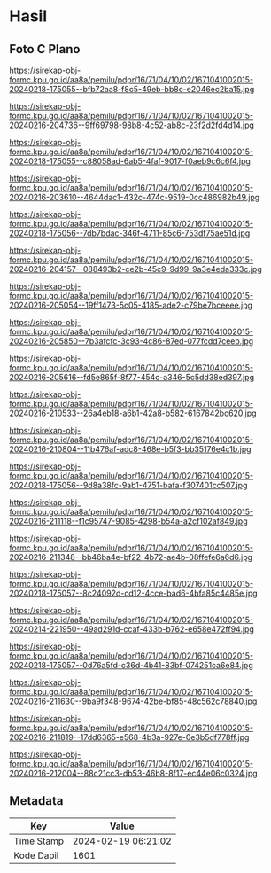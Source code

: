 # Hasil

## Foto C Plano

https://sirekap-obj-formc.kpu.go.id/aa8a/pemilu/pdpr/16/71/04/10/02/1671041002015-20240218-175055--bfb72aa8-f8c5-49eb-bb8c-e2046ec2ba15.jpg

https://sirekap-obj-formc.kpu.go.id/aa8a/pemilu/pdpr/16/71/04/10/02/1671041002015-20240216-204736--9ff69798-98b8-4c52-ab8c-23f2d2fd4d14.jpg

https://sirekap-obj-formc.kpu.go.id/aa8a/pemilu/pdpr/16/71/04/10/02/1671041002015-20240218-175055--c88058ad-6ab5-4faf-9017-f0aeb9c6c6f4.jpg

https://sirekap-obj-formc.kpu.go.id/aa8a/pemilu/pdpr/16/71/04/10/02/1671041002015-20240216-203610--4644dac1-432c-474c-9519-0cc486982b49.jpg

https://sirekap-obj-formc.kpu.go.id/aa8a/pemilu/pdpr/16/71/04/10/02/1671041002015-20240218-175056--7db7bdac-346f-4711-85c6-753df75ae51d.jpg

https://sirekap-obj-formc.kpu.go.id/aa8a/pemilu/pdpr/16/71/04/10/02/1671041002015-20240216-204157--088493b2-ce2b-45c9-9d99-9a3e4eda333c.jpg

https://sirekap-obj-formc.kpu.go.id/aa8a/pemilu/pdpr/16/71/04/10/02/1671041002015-20240216-205054--19ff1473-5c05-4185-ade2-c79be7bceeee.jpg

https://sirekap-obj-formc.kpu.go.id/aa8a/pemilu/pdpr/16/71/04/10/02/1671041002015-20240216-205850--7b3afcfc-3c93-4c86-87ed-077fcdd7ceeb.jpg

https://sirekap-obj-formc.kpu.go.id/aa8a/pemilu/pdpr/16/71/04/10/02/1671041002015-20240216-205616--fd5e865f-8f77-454c-a346-5c5dd38ed397.jpg

https://sirekap-obj-formc.kpu.go.id/aa8a/pemilu/pdpr/16/71/04/10/02/1671041002015-20240216-210533--26a4eb18-a6b1-42a8-b582-6167842bc620.jpg

https://sirekap-obj-formc.kpu.go.id/aa8a/pemilu/pdpr/16/71/04/10/02/1671041002015-20240216-210804--11b476af-adc8-468e-b5f3-bb35176e4c1b.jpg

https://sirekap-obj-formc.kpu.go.id/aa8a/pemilu/pdpr/16/71/04/10/02/1671041002015-20240218-175056--9d8a38fc-9ab1-4751-bafa-f307401cc507.jpg

https://sirekap-obj-formc.kpu.go.id/aa8a/pemilu/pdpr/16/71/04/10/02/1671041002015-20240216-211118--f1c95747-9085-4298-b54a-a2cf102af849.jpg

https://sirekap-obj-formc.kpu.go.id/aa8a/pemilu/pdpr/16/71/04/10/02/1671041002015-20240216-211348--bb46ba4e-bf22-4b72-ae4b-08ffefe6a6d6.jpg

https://sirekap-obj-formc.kpu.go.id/aa8a/pemilu/pdpr/16/71/04/10/02/1671041002015-20240218-175057--8c24092d-cd12-4cce-bad6-4bfa85c4485e.jpg

https://sirekap-obj-formc.kpu.go.id/aa8a/pemilu/pdpr/16/71/04/10/02/1671041002015-20240214-221950--49ad291d-ccaf-433b-b762-e658e472ff94.jpg

https://sirekap-obj-formc.kpu.go.id/aa8a/pemilu/pdpr/16/71/04/10/02/1671041002015-20240218-175057--0d76a5fd-c36d-4b41-83bf-074251ca6e84.jpg

https://sirekap-obj-formc.kpu.go.id/aa8a/pemilu/pdpr/16/71/04/10/02/1671041002015-20240216-211630--9ba9f348-9674-42be-bf85-48c562c78840.jpg

https://sirekap-obj-formc.kpu.go.id/aa8a/pemilu/pdpr/16/71/04/10/02/1671041002015-20240216-211819--17dd6365-e568-4b3a-927e-0e3b5df778ff.jpg

https://sirekap-obj-formc.kpu.go.id/aa8a/pemilu/pdpr/16/71/04/10/02/1671041002015-20240216-212004--88c21cc3-db53-46b8-8f17-ec44e06c0324.jpg


## Metadata

| Key        | Value               |
| ---------- | ------------------- |
| Time Stamp | 2024-02-19 06:21:02 |
| Kode Dapil | 1601                |



